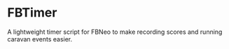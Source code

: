 # FBTimer
A lightweight timer script for FBNeo to make recording scores and running caravan events easier.

